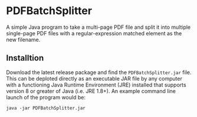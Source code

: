 # PDFBatchSplitter
A simple Java program to take a multi-page PDF file and split it into multiple single-page PDF files with a regular-expression matched element as the new filename.

## Installtion
Download the latest release package and find the `PDFBatchSplitter.jar` file. This can be deploted directly as an executable JAR file by any computer with a functioning Java Runtime Environment (JRE) installed that supports version 8 or greater of Java (i.e. JRE 1.8+). An example command line launch of the program would be:

```
java -jar PDFBatchSplitter.jar
```
